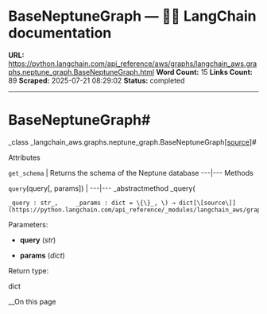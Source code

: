 # BaseNeptuneGraph — 🦜🔗 LangChain  documentation

**URL:** https://python.langchain.com/api_reference/aws/graphs/langchain_aws.graphs.neptune_graph.BaseNeptuneGraph.html
**Word Count:** 15
**Links Count:** 89
**Scraped:** 2025-07-21 08:29:02
**Status:** completed

---

# BaseNeptuneGraph\#

_class _langchain\_aws.graphs.neptune\_graph.BaseNeptuneGraph[\[source\]](https://python.langchain.com/api_reference/_modules/langchain_aws/graphs/neptune_graph.html#BaseNeptuneGraph)\#     

Attributes

`get_schema` | Returns the schema of the Neptune database   ---|---      Methods

`query`\(query\[, params\]\) |    ---|---      _abstractmethod _query\(

    _query : str_,     _params : dict = \{\}_, \) → dict[\[source\]](https://python.langchain.com/api_reference/_modules/langchain_aws/graphs/neptune_graph.html#BaseNeptuneGraph.query)\#     

Parameters:     

  * **query** \(_str_\)

  * **params** \(_dict_\)

Return type:     

dict

__On this page